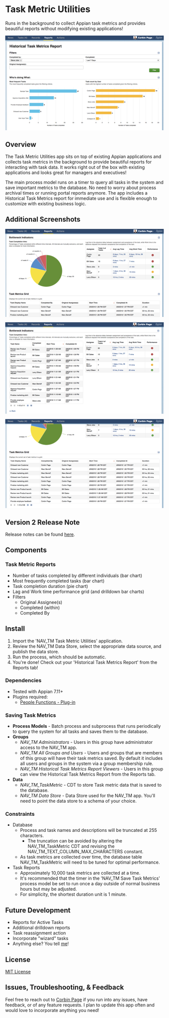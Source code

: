 # Task Metric Utilities
Runs in the background to collect Appian task metrics and provides beautiful reports without modifying existing applications!

![Overview Images](/images/historical-task-metrics-report-overview.png?raw=true "Overview Images")

## Overview
The Task Metric Utilities app sits on top of existing Appian applications and collects task metrics in the background to provide beautiful reports for interacting with task data. It works right out of the box with existing applications and looks great for managers and executives!

The main process model runs on a timer to query all tasks in the system and save important metrics to the database. No need to worry about process archival times or running portal reports anymore. The app includes a Historical Task Metrics report for immediate use and is flexible enough to customize with existing business logic.

## Additional Screenshots

![Clickable Pie Chart](/images/bottleneck-with-pie.png?raw=true "Clickable Pie Chart")

![Reveal grid](/images/bottleneck-with-grid.png?raw=true "Reveal grid")

![Task Metrics Grid](/images/historical-task-metrics-report-grid.png?raw=true "Task Metrics Grid")

## Version 2 Release Note
Release notes can be found [here](https://github.com/corbinpage/appian-NAV-TM-task-metric-utilities/releases).

## Components
### Task Metric Reports
* Number of tasks completed by different individuals (bar chart)
* Most frequently completed tasks (bar chart)
* Task completion duration (pie chart)
* Lag and Work time performance grid (and drilldown bar charts)
* Filters
  * Original Assignee(s)
  * Completed (within)
  * Completed By

## Install
1. Import the 'NAV_TM Task Metric Utilities' application.
2. Review the NAV_TM Data Store, select the appropriate data source, and publish the data store.
3. Run the process, which should be automatic.
5. You're done! Check out your 'Historical Task Metrics Report' from the Reports tab!

### Dependencies
* Tested with Appian 7.11+
* Plugins required:
  * [People Functions - Plug-in](https://forum.appian.com/suite/tempo/records/type/components/item/i0BCLGOdlMUpdGVqT-RV7oRg74uEGJO7MQ8lm4tmJLMp94GacLswVsmKlY5dOs/view/summary)


### Saving Task Metrics
* **Process Models** - Batch process and subprocess that runs periodically to query the system for all tasks and saves them to the database.
* **Groups**
  * *NAV_TM Administrators* - Users in this group have administrator access to the NAV_TM app.
  * *NAV_TM All Groups and Users* - Users and groups that are members of this group will have their task metrics saved. By default it includes all users and groups in the system via a group membership rule.
  * *NAV_TM Historical Task Metrics Report Viewers* - Users in this group can view the Historical Task Metrics Report from the Reports tab.
* **Data**
  * *NAV_TM_TaskMetric* - CDT to store Task metric data that is saved to the database.
  * *NAV_TM Data Store* - Data Store used for the NAV_TM app. You'll need to point the data store to a schema of your choice.

### Constraints
* Database 
  * Process and task names and descriptions will be truncated at 255 characters.
    * The truncation can be avoided by altering the NAV_TM_TaskMetric CDT and revising the NAV_TM_TEXT_COLUMN_MAX_CHARACTERS constant.
  * As task metrics are collected over time, the database table NAV_TM_TaskMetric will need to be tuned for optimal performance.
* Task Reports
  * Approximately 10,000 task metrics are collected at a time.
  * It's recommended that the timer in the 'NAV_TM Save Task Metrics' process model be set to run once a day outside of normal business hours but may be adjusted.
  * For simplicity, the shortest duration unit is 1 minute.

## Future Development
* Reports for Active Tasks
* Additional drilldown reports
* Task reassignment action
* Incorporate "wizard" tasks
* Anything else? You tell [me](mailto:corbin@nav-labs.com)!

## License
[MIT License](/LICENSE)

## Issues, Troubleshooting, & Feedback
Feel free to reach out to [Corbin Page](mailto:corbin@nav-labs.com) if you run into any issues, have feedback, or of any feature requests. I plan to update this app often and would love to incorporate anything you need!
